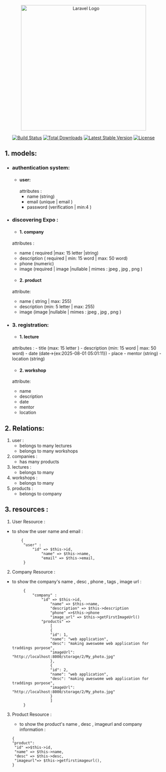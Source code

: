 <p align="center"><a href="https://laravel.com" target="_blank"><img src="https://raw.githubusercontent.com/laravel/art/master/logo-lockup/5%20SVG/2%20CMYK/1%20Full%20Color/laravel-logolockup-cmyk-red.svg" width="400" alt="Laravel Logo"></a></p>

<p align="center">
<a href="https://github.com/laravel/framework/actions"><img src="https://github.com/laravel/framework/workflows/tests/badge.svg" alt="Build Status"></a>
<a href="https://packagist.org/packages/laravel/framework"><img src="https://img.shields.io/packagist/dt/laravel/framework" alt="Total Downloads"></a>
<a href="https://packagist.org/packages/laravel/framework"><img src="https://img.shields.io/packagist/v/laravel/framework" alt="Latest Stable Version"></a>
<a href="https://packagist.org/packages/laravel/framework"><img src="https://img.shields.io/packagist/l/laravel/framework" alt="License"></a>
</p>

## 1. **models:**

- ### **authentication system:**
	- #### user:
	     attributes :
		 -  name (string) 
		 - email (unique | email )
		 - password (verification | min:4 )
- ### **discovering Expo :**
	- #### 1. company
	attributes :
    - name ( required |max: 15 letter |string)
	- description ( required | min: 15 word | max: 50 word)
	- phone (numeric)
	- image (required | image |nullable | mimes : jpeg , jpg , png )
	- #### 2. product
	attribute:
	- name ( string | max: 255)
	- description (min: 5 letter | max: 255)
	- image (image |nullable | mimes : jpeg , jpg , png )
- ### 3. registration:
	- #### 1. lecture 
	attributes :
    	- title (max: 15 letter )
        - description (min: 15 word | max: 50 word)
        - date (date->{ex:2025-08-01 05:01:11})
        - place 
        - mentor (string)
        - location (string)

    - #### 2. workshop
	attribute:
	- name
	- description
	- date
	- mentor
	- location

## 2. **Relations:** 
1. user : 
	 - belongs to many lectures
	 - belongs to many workshops
2. companies :
	 - has many products
3. lectures :
	- belongs to many
4. workshops :
	- belongs to many 
5. products : 
	- belongs to company

## 3. **resources :**
	
 1. User Resource :
	
 - to show the user name and email :
	
           {
			"user" :
				"id" => $this->id,  
					"name" => $this->name,  
					"email" => $this->email,
			}
	
2. Company Resource :
	
 - to show the company's name , desc , phone , tags , image url :
 
            {
			    "company" :
					"id" => $this->id,  
						"name" => $this->name,  
						"description" => $this->description
						"phone" =>$this->phone
						"image_url" => $this->getFirstImageUrl()
					"products" =>
						[
						{
						"id": 1,
						"name": "web application",
					    "desc": "making aweswome web application for traddings porpose",
					    "imageUrl": "http://localhost:8000/storage/2/My_photo.jpg"
						},
						{
						"id": 2,
						"name": "web application",
					    "desc": "making aweswome web application for traddings porpose",
					    "imageUrl": "http://localhost:8000/storage/2/My_photo.jpg"
						}
						]
			}          
	
3. Product Resource :

      - to show the product's name , desc , imageurl and company information :

       {
	   "product":
		"id" =>$this->id,
		"name" => $this->name,
		"desc" => $this->desc,
		"imageurl"=> $this->getfirstimageurl(), 
	   }
